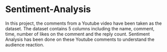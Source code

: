 # Sentiment-Analysis
In this project, the comments from a Youtube video have been taken as the dataset. The dataset contains 5 columns including the name, comment, time, number of likes on the comment and the reply count.
Sentiment Analysis has been done on these Youtube comments to understand the audience reaction. 

